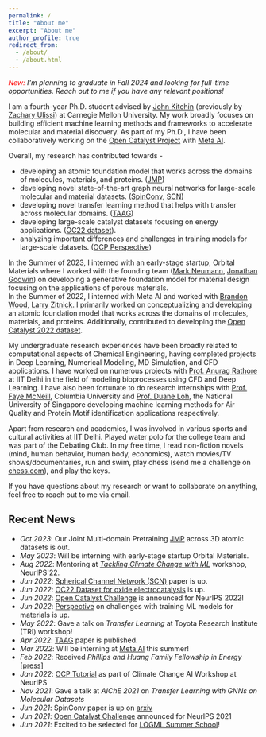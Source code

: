 ```yaml
---
permalink: /
title: "About me"
excerpt: "About me"
author_profile: true
redirect_from: 
  - /about/
  - /about.html
---
```


_<span style="color:red">New:</span>  I'm planning to graduate in Fall 2024 and looking for full-time opportunities. Reach out to me if you have any relevant positions!_

I am a fourth-year Ph.D. student advised by [John Kitchin](https://engineering.cmu.edu/directory/bios/kitchin-john.html) (previously by [Zachary Ulissi](https://ulissigroup.cheme.cmu.edu/bio/)) at Carnegie Mellon University. My work broadly focuses on building efficient machine learning methods and frameworks to accelerate molecular and material discovery. As part of my Ph.D., I have been collaboratively working on the [Open Catalyst Project](https://opencatalystproject.org/) with [Meta AI](https://ai.facebook.com/). 

Overall, my research has contributed towards -
- developing an atomic foundation model that works across the domains of molecules, materials, and proteins. ([JMP](https://arxiv.org/abs/2310.16802))
- developing novel state-of-the-art graph neural networks for large-scale molecular and material datasets. ([SpinConv](https://arxiv.org/abs/2106.09575), [SCN](https://proceedings.neurips.cc/paper_files/paper/2022/hash/3501bea1ac61fedbaaff2f88e5fa9447-Abstract-Conference.html))
- developing novel transfer learning method that helps with transfer across molecular domains. ([TAAG](https://pubs.aip.org/aip/jcp/article/156/18/184702/2841241))
- developing large-scale catalyst datasets focusing on energy applications. ([OC22 dataset](https://pubs.acs.org/doi/full/10.1021/acscatal.2c05426)).
- analyzing important differences and challenges in training models for large-scale datasets. ([OCP Perspective](https://pubs.acs.org/doi/full/10.1021/acscatal.2c02291))

In the Summer of 2023, I interned with an early-stage startup, Orbital Materials where I worked with the founding team ([Mark Neumann](https://www.linkedin.com/in/mark-neumann-aa3388ab/?challengeId=AQFZXrjLLKFy8wAAAYpGlWSGVKyRmaeefyHNAUHeFwfQxApRNsBOXR6PqoF6GCyTRmGU_241baGpb1xSJmUBBF5O2xseCEYcfA&submissionId=bc09e7f9-842b-8017-d8e2-7b76bdf22b45&challengeSource=AgEqDdQJZNVZ0gAAAYpGlZpCX2gIjhlmyc-lp9n0OFJ66IAhV8u6IGzqYjhRUjk&challegeType=AgFVRamHX2pW4QAAAYpGlZpFJXCnZ2raYNnHDmknUowFxFo9PBNYG9M&memberId=AgFsiwykqFBfDwAAAYpGlZpJ09Gcgz9AAPhKOKWoaq9VQVM&recognizeDevice=AgEN7E6709ej6wAAAYpGlZpMojgPu1MYCZaXjV_QnRQ7n42Vbrp6), [Jonathan Godwin](https://uk.linkedin.com/in/jonathan-godwin-12907638?original_referer=https%3A%2F%2Fwww.google.com%2F)) on developing a generative foundation model for material design focusing on the applications of porous materials.   
In the Summer of 2022, I interned with Meta AI and worked with [Brandon Wood](https://www.linkedin.com/in/brandon-wood-b5732852), [Larry Zitnick](http://larryzitnick.org/). I primarily worked on conceptualizing and developing an atomic foundation model that works across the domains of molecules, materials, and proteins. Additionally, contributed to developing the [Open Catalyst 2022 dataset](https://pubs.acs.org/doi/abs/10.1021/acscatal.2c05426).

My undergraduate research experiences have been broadly related to computational aspects of Chemical Engineering, having completed projects in Deep Learning, Numerical Modeling, MD Simulation, and CFD applications. I have worked on numerous projects with [Prof. Anurag Rathore](http://biotechcmz.com/work-experience.html) at IIT Delhi in the field of modeling bioprocesses using CFD and Deep Learning. I have also been fortunate to do research internships with [Prof. Faye McNeill](http://mcneill-lab.org/v-faye-mcneill/), Columbia University and [Prof. Duane Loh](http://blog.nus.edu.sg/duaneloh/), the National University of Singapore developing machine learning methods for Air Quality and Protein Motif identification applications respectively.

Apart from research and academics, I was involved in various sports and cultural activities at IIT Delhi. Played water polo for the college team and was part of the Debating Club. In my free time, I read non-fiction novels (mind, human behavior, human body, economics), watch movies/TV shows/documentaries, run and swim, play chess (send me a challenge on [chess.com](https://www.chess.com/member/adeeshk)), and play the keys. 

If you have questions about my research or want to collaborate on anything, feel free to reach out to me via email.

## Recent News
- *Oct 2023*: Our Joint Multi-domain Pretraining [JMP](https://arxiv.org/abs/2310.16802) across 3D atomic datasets is out.
- *May 2023*: Will be interning with early-stage startup Orbital Materials.
- *Aug 2022*: Mentoring at [*Tackling Climate Change with ML*](https://www.climatechange.ai/events/neurips2022) workshop, NeurIPS'22. 
- *Jun 2022*: [Spherical Channel Network (SCN)](https://arxiv.org/pdf/2206.14331.pdf) paper is up.
- *Jun 2022*: [OC22 Dataset for oxide electrocatalysis](https://arxiv.org/pdf/2206.08917.pdf) is up.
- *Jun 2022*: [Open Catalyst Challenge](https://opencatalystproject.org/challenge.html) is announced for NeurIPS 2022!
- *Jun 2022*: [Perspective](https://arxiv.org/pdf/2206.02005.pdf) on challenges with training ML models for materials is up. 
- *May 2022*: Gave a talk on *Transfer Learning* at Toyota Research Institute (TRI) workshop!
- *Apr 2022*: [TAAG](https://aip.scitation.org/doi/abs/10.1063/5.0088019) paper is published. 
- *Mar 2022*: Will be interning at [Meta AI](https://ai.facebook.com/research/impact/open-catalyst?utm_source=twitter&utm_medium=organic_social&utm_campaign=impact&utm_content=open-catalyst_people) this summer!
- *Feb 2022*: Received *Phillips and Huang Family Fellowship in Energy* [[press](https://www.cheme.engineering.cmu.edu/news/2022/02/03-presidential-and-graduate-fellowships.html)] 
- *Jan 2022*: [OCP Tutorial](https://colab.research.google.com/drive/1oGZcrakB4Pbj8Xq74lSvcRDUHw9L-Dh5?usp=sharing) as part of Climate Change AI Workshop at NeurIPS 
- *Nov 2021*: Gave a talk at *AIChE 2021* on *Transfer Learning with GNNs on Molecular Datasets*
- *Jun 2021*: SpinConv paper is up on [arxiv](https://arxiv.org/pdf/2106.09575v1.pdf) 
- *Jun 2021*: [Open Catalyst Challenge](https://opencatalystproject.org/challenge.html) announced for NeurIPS 2021 
- *Jun 2021*: Excited to be selected for [LOGML Summer School](https://www.logml.ai/)! 


